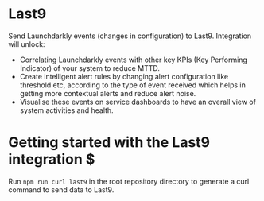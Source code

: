 # Last9 #

Send Launchdarkly events (changes in configuration) to Last9. Integration will unlock:
- Correlating Launchdarkly events with other key KPIs (Key Performing Indicator) of your system to reduce MTTD.
- Create intelligent alert rules by changing alert configuration like threshold etc, according to the type of event received which helps in getting more contextual alerts and reduce alert noise.
- Visualise these events on service dashboards to have an overall view of system activities and health.


# Getting started with the Last9 integration $
Run `npm run curl last9` in the root repository directory to generate a curl command to send data to Last9.
